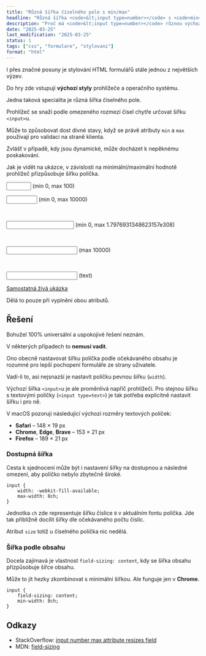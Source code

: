 ```yaml
---
title: "Různá šířka číselného pole s min/max"
headline: "Různá šířka <code>&lt;input type=number></code> s <code>min</code>/<code>max</code>"
description: "Proč má <code>&lt;input type=number></code> různou výchozí šířku v závislosti na <code>min</code>/<code>max</code> atributech."
date: "2025-03-25"
last_modification: "2025-03-25"
status: 1
tags: ["css", "formulare", "stylovani"]
format: "html"
---
```


<p>I přes značné posuny je stylování HTML formulářů stále jednou z největších výzev.</p>

<p>Do hry zde vstupují <b>výchozí styly</b> prohlížeče a operačního systému.</p>

<p>Jedna taková specialita je různá šířka číselného pole.</p>

<p>Prohlížeč se snaží podle omezeného rozmezí čísel chytře určovat šířku <code>&lt;input></code>u.</p>

<p>Může to způsobovat dost divné stavy, když se právě atributy <code>min</code> a <code>max</code> používají pro validaci na straně klienta.</p>

<p>Zvlášť v případě, kdy jsou dynamické, může docházet k nepěknému poskakování.</p>


<p>Jak je vidět na ukázce, v závislosti na minimální/maximální hodnotě prohlížeč přizpůsobuje šířku políčka.</p>

<div class="live">
  <input type="number" min="0" max="100"> (min 0, max 100)
  
  <br>
  
  <input type="number" min="0" max="10000"> (min 0, max 10000)
  
  <br>
  
  <input type="number" min="0" max="1.7976931348623157e308"> (min 0, max 1.7976931348623157e308) 
  
  <br>
  
  <input type="number" max="10000"> (max 10000)
  
  <br>
  
  <input type="text"> (text)
</div>

<p><a href="https://kod.djpw.cz/onnd">Samostatná živá ukázka</a></p>


<p>Dělá to pouze při vyplnění obou atributů.</p>



<h2 id="reseni">Řešení</h2>

<p>Bohužel 100% universální a uspokojivé řešení neznám.</p>

<p>V některých případech to <b>nemusí vadit</b>.</p>


<p>Ono obecně nastavovat šířku políčka podle očekávaného obsahu je rozumné pro lepší pochopení formuláře ze strany uživatele.</p>

<p>Vadí-li to, asi nejsnazší je nastavit políčku pevnou šířku (<code>width</code>).</p>

<p>Výchozí šířka <code>&lt;input></code>u je ale proměnlivá napříč prohlížeči. Pro stejnou šířku s textovými políčky (<code>&lt;input type=text></code>) je tak potřeba explicitně nastavit šířku i pro ně.</p>

<p>V macOS pozoruji následující výchozí rozměry textových políček:</p>

<ul>
  <li><b>Safari</b> – 148 × 19 px</li>
  <li><b>Chrome</b>, <b>Edge</b>, <b>Brave</b> – 153 × 21 px</li>
  <li><b>Firefox</b> – 189 × 21 px</li>
</ul>


<h3 id="dostupna-sirka">Dostupná šířka</h3>

<p>Cesta k sjednocení může být i nastavení šířky na dostupnou a následné omezení, aby políčko nebylo zbytečně široké.</p>

<pre><code>input {
    width: -webkit-fill-available;
    max-width: 8ch;
}</code></pre>






<p>Jednotka <code>ch</code> zde representuje šířku číslice <code>0</code> v aktuálním fontu políčka. Jde tak přibližně docílit šířky dle očekávaného počtu číslic.</p>

<p>Atribut <code>size</code> totiž u číselného políčka nic nedělá.</p>


<h3 id="podle-obsahu">Šířka podle obsahu</h3>

<p>Docela zajímavá je vlastnost <code>field-sizing: content</code>, kdy se šířka obsahu přizpůsobuje šířce obsahu.</p>

<p>Může to jít hezky zkombinovat s minimální šířkou. Ale funguje jen v <b>Chrome</b>.</p>

<pre><code>input {
    field-sizing: content;
    min-width: 8ch;
}</code></pre>

<h2 id="odkazy">Odkazy</h2>

<ul>
  <li>
    StackOverflow:
    <a href="https://stackoverflow.com/questions/33283901/input-number-max-attribute-resizes-field">input number max attribute resizes field</a>
  </li>
  
  <li>
    MDN: <a href="https://developer.mozilla.org/en-US/docs/Web/CSS/field-sizing">field-sizing</a>
  </li>
</ul>